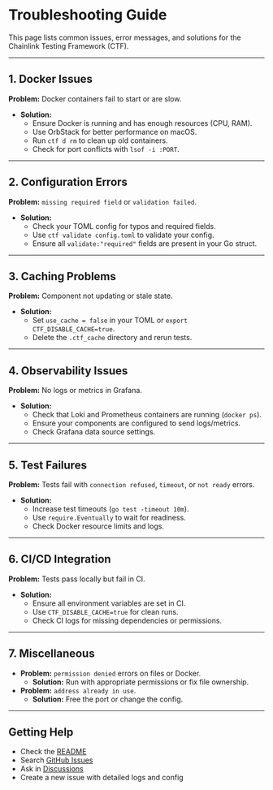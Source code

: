 # Troubleshooting Guide

This page lists common issues, error messages, and solutions for the Chainlink Testing Framework (CTF).

---

## 1. Docker Issues

**Problem:** Docker containers fail to start or are slow.
- **Solution:**
  - Ensure Docker is running and has enough resources (CPU, RAM).
  - Use OrbStack for better performance on macOS.
  - Run `ctf d rm` to clean up old containers.
  - Check for port conflicts with `lsof -i :PORT`.

---

## 2. Configuration Errors

**Problem:** `missing required field` or `validation failed`.
- **Solution:**
  - Check your TOML config for typos and required fields.
  - Use `ctf validate config.toml` to validate your config.
  - Ensure all `validate:"required"` fields are present in your Go struct.

---

## 3. Caching Problems

**Problem:** Component not updating or stale state.
- **Solution:**
  - Set `use_cache = false` in your TOML or `export CTF_DISABLE_CACHE=true`.
  - Delete the `.ctf_cache` directory and rerun tests.

---

## 4. Observability Issues

**Problem:** No logs or metrics in Grafana.
- **Solution:**
  - Check that Loki and Prometheus containers are running (`docker ps`).
  - Ensure your components are configured to send logs/metrics.
  - Check Grafana data source settings.

---

## 5. Test Failures

**Problem:** Tests fail with `connection refused`, `timeout`, or `not ready` errors.
- **Solution:**
  - Increase test timeouts (`go test -timeout 10m`).
  - Use `require.Eventually` to wait for readiness.
  - Check Docker resource limits and logs.

---

## 6. CI/CD Integration

**Problem:** Tests pass locally but fail in CI.
- **Solution:**
  - Ensure all environment variables are set in CI.
  - Use `CTF_DISABLE_CACHE=true` for clean runs.
  - Check CI logs for missing dependencies or permissions.

---

## 7. Miscellaneous

- **Problem:** `permission denied` errors on files or Docker.
  - **Solution:** Run with appropriate permissions or fix file ownership.
- **Problem:** `address already in use`.
  - **Solution:** Free the port or change the config.

---

## Getting Help
- Check the [README](https://github.com/smartcontractkit/chainlink-testing-framework#readme)
- Search [GitHub Issues](https://github.com/smartcontractkit/chainlink-testing-framework/issues)
- Ask in [Discussions](https://github.com/smartcontractkit/chainlink-testing-framework/discussions)
- Create a new issue with detailed logs and config 